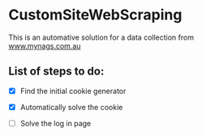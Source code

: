 # CustomSiteWebScraping
This is an automative solution for a data collection from www.mynags.com.au

## List of steps to do:
 - [x] Find the initial cookie generator
 - [x] Automatically solve the cookie
 - [ ] Solve the log in page

